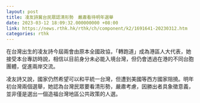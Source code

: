```yaml
---
layout: post
title: 凌友詩冀台民眾認清形勢　嚴肅看待明年選舉
date: 2023-03-12 18:09:32.000000000 +08:00
link: https://news.rthk.hk/rthk/ch/component/k2/1691641-20230312.htm
categories: rthk
---
```


在台灣出生的凌友詩今屆兩會由原本全國政協，「轉跑道」成為港區人大代表，她接受本台專訪時說，相信以目前身分未必能入境台灣，但仍會透過在港的不同台胞團體，促進兩岸交流。

凌友詩又說，國家仍然希望可以和平統一台灣，但遭到美國等西方國家阻撓。明年初台灣兩個選舉，她認為台灣民眾要看清形勢，嚴肅考慮，因勝出者具象徵意義，並非僅是選出一個造福台灣地區公共政策的人選。
